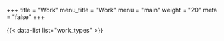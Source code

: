 +++
title = "Work"
menu_title = "Work"
menu = "main"
weight = "20"
meta = "false"
+++

{{< data-list list="work_types" >}}
